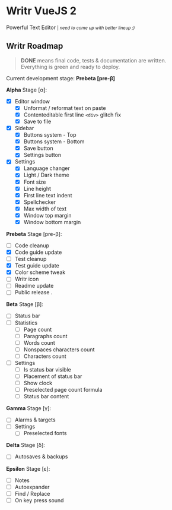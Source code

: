 # Writr VueJS 2

Powerful Text Editor <small>| _need to come up with better lineup ;)_</small>

## Writr Roadmap

> **DONE** means final code, tests & documentation are written. Everything is green and ready to deploy.

Current development stage: **Prebeta [pre-β]**

**Alpha** Stage [α]:

- [x] Editor window
  - [x] Unformat / reformat text on paste
  - [x] Contenteditable first line `<div>` glitch fix
  - [x] Save to file
- [x] Sidebar
  - [x] Buttons system - Top
  - [x] Buttons system - Bottom
  - [x] Save button
  - [x] Settings button
- [x] Settings
  - [x] Language changer
  - [x] Light / Dark theme
  - [x] Font size
  - [x] Line height
  - [x] First line text indent
  - [x] Spellchecker
  - [x] Max width of text
  - [x] Window top margin
  - [x] Window bottom margin

**Prebeta** Stage [pre-β]:
- [ ] Code cleanup
- [x] Code guide update
- [ ] Test cleanup
- [x] Test guide update
- [x] Color scheme tweak
- [ ] Writr icon
- [ ] Readme update
- [ ] Public release *.*

**Beta** Stage [β]:

- [ ] Status bar
- [ ] Statistics
  - [ ] Page count
  - [ ] Paragraphs count
  - [ ] Words count
  - [ ] Nonspaces characters count
  - [ ] Characters count
- [ ] Settings
  - [ ] Is status bar visible
  - [ ] Placement of status bar
  - [ ] Show clock
  - [ ] Preselected page count formula
  - [ ] Status bar content

**Gamma** Stage [γ]:

- [ ] Alarms & targets
- [ ] Settings
  - [ ] Preselected fonts

**Delta** Stage [δ]:

- [ ] Autosaves & backups

**Epsilon** Stage [ε]:

- [ ] Notes
- [ ] Autoexpander
- [ ] Find / Replace
- [ ] On key press sound
